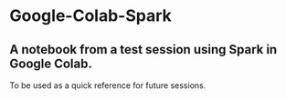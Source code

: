 # Google-Colab-Spark
## A notebook from a test session using Spark in Google Colab.
To be used as a quick reference for future sessions.
